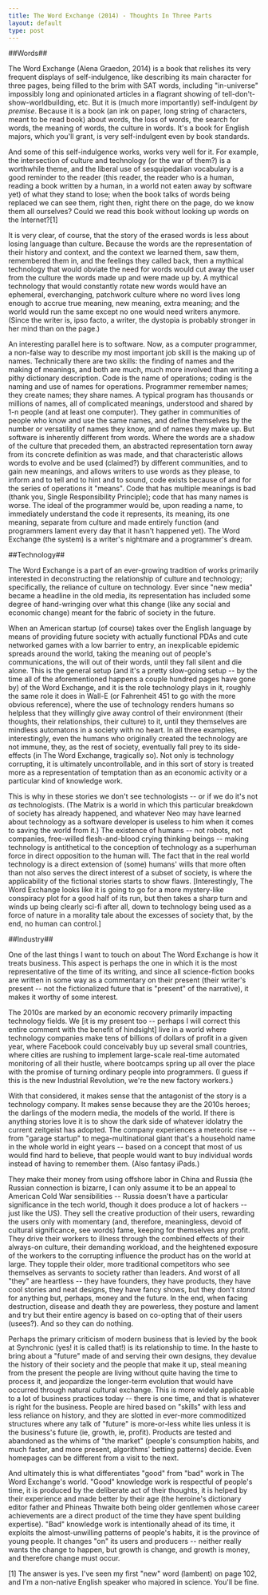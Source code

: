 ```yaml
---
title: The Word Exchange (2014) - Thoughts In Three Parts
layout: default
type: post
---
```


##Words##

The Word Exchange (Alena Graedon, 2014) is a book that relishes its very frequent displays of self-indulgence, like describing its main character for three pages, 
being filled to the brim with SAT words, including "in-universe" impossibly long and opinionated articles in a flagrant showing of tell-don't-show-worldbuilding, etc. 
But it is (much more importantly) self-indulgent *by premise*. Because it is a book (an ink on paper, long string of characters, meant to be read book) about words, the 
loss of words, the search for words, the meaning of words, the culture in words. It's a book for English majors, which you'll grant, is very self-indulgent even by book standards.

And some of this self-indulgence works, works very well for it. For example, the intersection of culture and technology (or the war of them?) is a worthwhile theme, and the 
liberal use of sesquipedalian vocabulary is a good reminder to the reader (this reader, the reader who is a human, reading a book written by a human, in a world not eaten away by software yet) 
of what they stand to lose; when the book talks of words being replaced we can see them, right then, right there on the page, do we know them all ourselves? Could we read this book without looking 
up words on the Internet?[1]

It is very clear, of course, that the story of the erased words is less about losing language than culture. Because the words are the representation of their history and context, and the context 
we learned them, saw them, remembered them in, and the feelings they called back, then a mythical technology that would obviate the need for words would cut away the user from the culture the words 
made up and were made up by. A mythical technology that would constantly rotate new words would have an ephemeral, everchanging, patchwork culture where no word lives long enough to accrue true meaning, 
new meaning, extra meaning; and the world would run the same except no one would need writers anymore. (Since the writer is, ipso facto, a writer, the dystopia is probably stronger in her mind than on the page.)

An interesting parallel here is to software. Now, as a computer programmer, a non-false way to describe my most important job skill is the making up of names. Technically there are two skills: the 
finding of names and the making of meanings, and both are much, much more involved than writing a pithy dictionary description. Code is the name of operations; coding is the naming and use of names for 
operations. Programmer remember names; they create names; they share names. A typical program has thousands or millions of names, all of complicated meanings, understood and shared by 1-n people (and at
 least one computer). They gather in communities of people who know and use the same names, and define themselves by the number or versatility of names they know, and of names they make up.
But software is inherently different from words. Where the words are a shadow of the culture that preceded them, an abstracted representation torn away from its concrete definition as was made, and that
 characteristic allows words to evolve and be used (claimed?) by different communities, and to gain new meanings, and allows writers to use words as they please, to inform and to tell and to hint and to sound,
 code exists because of  and for the series of operations it "means". Code that has multiple meanings is bad (thank you, Single Responsibility Principle); code that has many names is worse. The ideal of the 
 programmer would be, upon reading a name, to immediately understand the code it represents, its meaning, its one meaning, separate from culture and made entirely function (and programmers lament every day that 
 it hasn't happened yet). The Word Exchange (the system) is a writer's nightmare and a programmer's dream. 
 
##Technology##
 
 The Word Exchange is a part of an ever-growing tradition of works primarily interested in deconstructing the relationship of culture and technology; specifically, the reliance of culture on technology. 
 Ever since "new media" became a headline in the old media, its representation has included some degree of hand-wringing over what this change (like any social and economic change) meant for the fabric of 
 society in the future.

When an American startup (of course) takes over the English language by means of providing future society with actually functional PDAs and cute networked games with a low barrier to entry, an inexplicable 
epidemic spreads around the world, taking the meaning out of people's communications, the will out of their words, until they fall silent and die alone. This is the general setup (and it's a pretty slow-going
 setup -- by the time all of the aforementioned happens a couple hundred pages have gone by) of the Word Exchange, and it is the role technology plays in it, roughly the same role it does in Wall-E (or Fahrenheit 
 451 to go with the more obvious reference), where the use of technology renders humans so helpless that they willingly give away control of their environment (their thoughts, their relationships, their culture) 
 to it, until they themselves are mindless automatons in a society with no heart.
In all three examples, interestingly, even the humans who originally created the technology are not immune, they, as the rest of society, eventually fall prey to its side-effects (in The Word Exchange, tragically so).
 Not only is technology corrupting, it is ultimately uncontrollable, and in this sort of story is treated more as a representation of temptation than as an economic activity or a particular kind of knowledge work.

This is why in these stories we don't see technologists -- or if we do it's not *as* technologists. (The Matrix is a world in which this particular breakdown of society has already happened, and whatever Neo may 
have learned about technology as a software developer is useless to him when it comes to saving the world from it.) The existence of humans -- not robots, not companies, free-willed flesh-and-blood crying thinking 
beings -- making technology is antithetical to the conception of technology as a superhuman force in direct opposition to the human will. The fact that in the real world technology is a direct extension of (some) 
humans' wills that more often than not also serves the direct interest of a subset of society, is where the applicability of the fictional stories starts to show flaws. [Interestingly, The Word Exchange looks like
 it is going to go for a more mystery-like conspiracy plot for a good half of its run, but then takes a sharp turn and winds up being clearly sci-fi after all, down to technology being used as a force of nature in 
 a morality tale about the excesses of society that, by the end, no human can control.]
 
##Industry##
 
 One of the last things I want to touch on about The Word Exchange is how it treats business.
This aspect is perhaps the one in which it is the most representative of the time of its writing, and since all science-fiction books are written in some way as a commentary on their present 
(their writer's present -- not the fictionalized future that is "present" of the narrative), it makes it worthy of some interest.

The 2010s are marked by an economic recovery primarily impacting technology fields. We [it is my present too -- perhaps I will correct this entire comment with the benefit of hindsight] live in a world 
where technology companies make tens of billions of dollars of profit in a given year, where Facebook could conceivably buy up several small countries, where cities are rushing to implement large-scale 
real-time automated monitoring of all their hustle, where bootcamps spring up all over the place with the promise of turning ordinary people into programmers. (I guess if this is the new Industrial Revolution, 
we're the new factory workers.)

With that considered, it makes sense that the antagonist of the story is a technology company. It makes sense because they are the 2010s heroes; the darlings of the modern media, the models of the world. If
 there is anything stories love it is to show the dark side of whatever idolatry the current zeitgeist has adopted. 
The company experiences a meteoric rise -- from "garage startup" to mega-multinational giant that's a household name in the whole world in eight years -- based on a concept that most of us would find hard to 
believe, that people would want to buy individual words instead of having to remember them. (Also fantasy iPads.)

They make their money from using offshore labor in China and Russia (the Russian connection is bizarre, I can only assume it to be an appeal to American Cold War sensibilities -- Russia doesn't have a particular 
significance in the tech world, though it does produce a lot of hackers -- just like the US). They sell the creative production of their users, rewarding the users only with momentary (and, therefore, meaningless, 
devoid of cultural significance, see words) fame, keeping for themselves any profit. They drive their workers to illness through the combined effects of their always-on culture, their demanding workload, and the 
heightened exposure of the workers to the corrupting influence the product has on the world at large. They topple their older, more traditional competitors who see themselves as servants to society rather than leaders.
And worst of all "they" are heartless -- they have founders, they have products, they have cool stories and neat designs, they have fancy shows, but they don't *stand* for anything but, perhaps, money and the future.
 In the end, when facing destruction, disease and death they are powerless, they posture and lament and try but their entire agency is based on co-opting that of their users (usees?). And so they can do nothing.

Perhaps the primary criticism of modern business that is levied by the book at Synchronic (yes! it is called that!) is its relationship to time. In the haste to bring about a "future" made of and serving their own 
designs, they devalue the history of their society and the people that make it up, steal meaning from the present the people are living without quite having the time to process it, and jeopardize the longer-term 
evolution that would have occurred through natural cultural exchange. This is more widely applicable to a lot of business practices today -- there is one time, and that is whatever is right for the business. 
People are hired based on "skills" with less and less reliance on history, and they are slotted in ever-more commoditized structures where any talk of "future" is more-or-less white lies unless it is the business's 
future (ie, growth, ie, profit).
Products are tested and abandoned as the whims of "the market" (people's consumption habits, and much faster, and more present, algorithms' betting patterns) decide. Even homepages can be different from a visit to the next. 

And ultimately this is what differentiates "good" from "bad" work in The Word Exchange's world. "Good" knowledge work is respectful of people's time, it is produced by the deliberate act of their thoughts, it is 
helped by their experience and made better by their age (the heroine's dictionary editor father and Phineas Thwaite both being older gentlemen whose career achievements are a direct product of the time they have 
spent building expertise). "Bad" knowledge work is intentionally ahead of its time, it exploits the almost-unwilling patterns of people's habits, it is the province of young people. It changes "on" its users and
 producers -- neither really wants the change to happen, but growth is change, and growth is money, and therefore change must occur. 


[1] The answer is yes. I've seen my first "new" word (lambent) on page 102, and I'm a non-native English speaker who majored in science. You'll be fine.